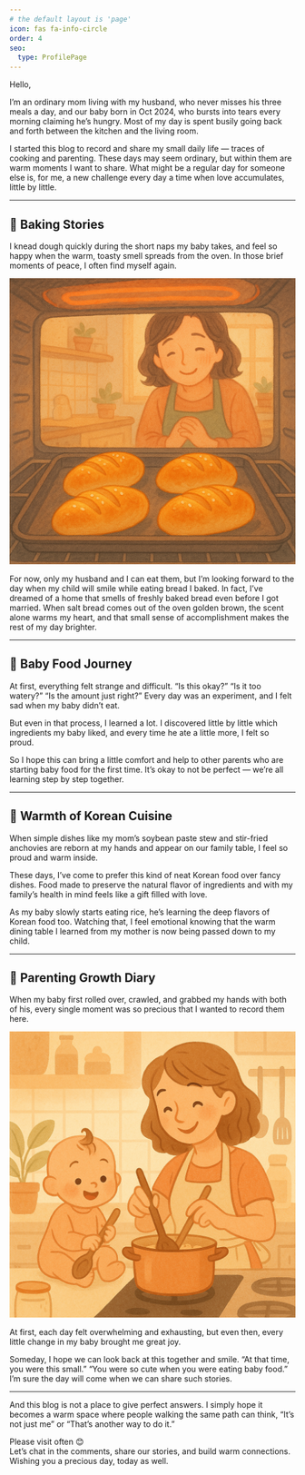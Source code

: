 ```yaml
---
# the default layout is 'page'
icon: fas fa-info-circle
order: 4
seo:
  type: ProfilePage
---
```


Hello,  

I’m an ordinary mom living with my husband, who never misses his three meals a day,
and our baby born in Oct 2024, who bursts into tears every morning claiming he’s hungry.
Most of my day is spent busily going back and forth between the kitchen and the living room.

I started this blog to record and share my small daily life — traces of cooking and parenting.
These days may seem ordinary, but within them are warm moments I want to share.
What might be a regular day for someone else is, for me, a new challenge every day a time when love accumulates, little by little.

---

## 🍞 Baking Stories

I knead dough quickly during the short naps my baby takes,
and feel so happy when the warm, toasty smell spreads from the oven.
In those brief moments of peace, I often find myself again.

![Salt bread and oven](/assets/img/2025-07-25-02.png)

For now, only my husband and I can eat them,
but I’m looking forward to the day when my child will smile while eating bread I baked.
In fact, I’ve dreamed of a home that smells of freshly baked bread even before I got married.
When salt bread comes out of the oven golden brown,
the scent alone warms my heart,
and that small sense of accomplishment makes the rest of my day brighter.

---

## 🥣 Baby Food Journey

At first, everything felt strange and difficult.
“Is this okay?” “Is it too watery?” “Is the amount just right?”
Every day was an experiment, and I felt sad when my baby didn’t eat.

But even in that process, I learned a lot.
I discovered little by little which ingredients my baby liked,
and every time he ate a little more, I felt so proud.

So I hope this can bring a little comfort and help
to other parents who are starting baby food for the first time.
It’s okay to not be perfect — we’re all learning step by step together.

---

## 🍚 Warmth of Korean Cuisine

When simple dishes like my mom’s soybean paste stew and stir-fried anchovies
are reborn at my hands and appear on our family table,
I feel so proud and warm inside.

These days, I’ve come to prefer this kind of neat Korean food
over fancy dishes.
Food made to preserve the natural flavor of ingredients
and with my family’s health in mind
feels like a gift filled with love.

As my baby slowly starts eating rice,
he’s learning the deep flavors of Korean food too.
Watching that, I feel emotional knowing
that the warm dining table I learned from my mother
is now being passed down to my child.

---

## 👶 Parenting Growth Diary

When my baby first rolled over, crawled,
and grabbed my hands with both of his,
every single moment was so precious
that I wanted to record them here.

![Making baby food with my child](/assets/img/2025-07-25-01.png)

At first, each day felt overwhelming and exhausting,
but even then, every little change in my baby
brought me great joy.

Someday, I hope we can look back at this together and smile.
“At that time, you were this small.”
“You were so cute when you were eating baby food.”
I’m sure the day will come when we can share such stories.

---

And this blog is not a place to give perfect answers.
I simply hope it becomes a warm space where people walking the same path
can think, “It’s not just me” or “That’s another way to do it.”

Please visit often 😊  
Let’s chat in the comments, share our stories,
and build warm connections.
Wishing you a precious day, today as well.